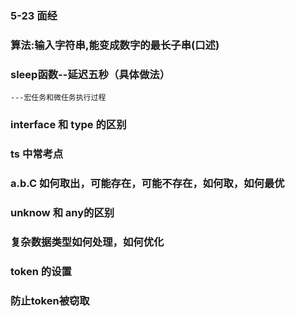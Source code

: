 ### 5-23 面经

### 算法:输入字符串,能变成数字的最长子串(口述)

### sleep函数--延迟五秒（具体做法）
    ---宏任务和微任务执行过程

### interface 和 type 的区别

### ts 中常考点

### a.b.C 如何取出，可能存在，可能不存在，如何取，如何最优

### unknow 和 any的区别

### 复杂数据类型如何处理，如何优化

### token 的设置

### 防止token被窃取
